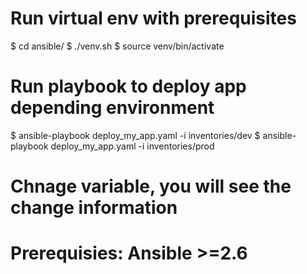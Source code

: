 # Run virtual env with prerequisites
$ cd ansible/
$ ./venv.sh
$ source venv/bin/activate

# Run playbook to deploy app depending environment
$ ansible-playbook deploy_my_app.yaml -i inventories/dev
$ ansible-playbook deploy_my_app.yaml -i inventories/prod

# Chnage variable, you will see the change information
# Prerequisies: Ansible >=2.6
